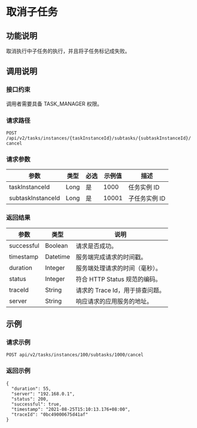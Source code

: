 取消子任务 
==========================



功能说明 
-------------------------

取消执行中子任务的执行，并且将子任务标记成失败。

调用说明 
-------------------------

### 接口约束 

调用者需要具备 TASK_MANAGER 权限。

### 请求路径 

`POST /api/v2/tasks/instances/{taskInstanceId}/subtasks/{subtaskInstanceId}/cancel`

### 请求参数 



|        参数         |  类型  | 必选 |  示例值  |    描述    |
|-------------------|------|----|-------|----------|
| taskInstanceId    | Long | 是  | 1000  | 任务实例 ID  |
| subtaskInstanceId | Long | 是  | 10001 | 子任务实例 ID |



### 返回结果 



|     参数     |    类型    |          说明           |
|------------|----------|-----------------------|
| successful | Boolean  | 请求是否成功。               |
| timestamp  | Datetime | 服务端完成请求的时间戳。          |
| duration   | Integer  | 服务端处理请求的时间（毫秒）。       |
| status     | Integer  | 符合 HTTP Status 规范的编码。 |
| traceId    | String   | 请求的 Trace Id，用于排查问题。  |
| server     | String   | 响应请求的应用服务的地址。         |



示例 
-----------------------

### 请求示例 

`POST api/v2/tasks/instances/100/subtasks/1000/cancel`

### 返回示例 

```unknow
{
  "duration": 55,
  "server": "192.168.0.1",
  "status": 200,
  "successful": true,
  "timestamp": "2021-08-25T15:10:13.176+08:00",
  "traceId": "0bc49000675d41af"
}
```


